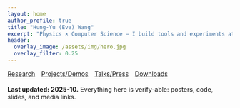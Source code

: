 ```yaml
---
layout: home
author_profile: true
title: "Hung-Yu (Eve) Wang"
excerpt: "Physics × Computer Science — I build tools and experiments at the intersection of quantum/materials and scientific computing."
header:
  overlay_image: /assets/img/hero.jpg
  overlay_filter: 0.25
---
```


<div style="display:flex; gap:14px; flex-wrap:wrap; margin: 8px 0 18px 0;">
<a class="btn btn--primary" href="{{ site.baseurl }}/research/">Research</a>
<a class="btn btn--primary" href="{{ site.baseurl }}/projects/">Projects/Demos</a>
<a class="btn btn--primary" href="{{ site.baseurl }}/outreach/">Talks/Press</a>
<a class="btn" href="{{ site.baseurl }}/downloads/">Downloads</a>
</div>

**Last updated: 2025-10.** Everything here is verify-able: posters, code, slides, and media links.
